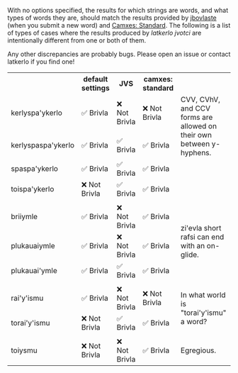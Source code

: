 With no options specified, the results for which strings are words, and what
types of words they are, should match the results provided by 
[jbovlaste](https://jbovlaste.lojban.org) (when you submit a new word) and 
[Camxes: Standard](http://lojban.github.io/ilmentufa/camxes.html). The 
following is a list of types of cases where the results produced by 
*latkerlo jvotci* are intentionally different from one or both of them. 

Any other discrepancies are probably bugs. Please open an issue or contact 
latkerlo if you find one!

<table>
  <tr>
    <th></th>
    <th>default settings</th>
    <th>JVS</th>
    <th>camxes: standard</th>
    <th></th>
  </tr>
  <tr>
    <td>kerlyspa'ykerlo</td>
    <td>✅ Brivla</td>
    <td>❌ Not Brivla</td>
    <td>❌ Not Brivla</td>
    <td rowspan="2">CVV, CVhV, and CCV forms are allowed on their own between 
y-hyphens.</td>
  </tr>
  <tr>
    <td>kerlyspaspa'ykerlo</td>
    <td>✅ Brivla</td>
    <td>✅ Brivla</td>
    <td>✅ Brivla</td>
  </tr>
  <tr>
    <td>spaspa'ykerlo</td>
    <td>✅ Brivla</td>
    <td>✅ Brivla</td>
    <td>✅ Brivla</td>
  </tr>
  <tr>
    <td>toispa'ykerlo</td>
    <td>❌ Not Brivla</td>
    <td>✅ Brivla</td>
    <td>✅ Brivla</td>
  </tr>
  <tr><td colspan="5"></td></tr>
  <tr>
    <td>briiymle</td>
    <td>✅ Brivla</td>
    <td>❌ Not Brivla</td>
    <td>✅ Brivla</td>
    <td rowspan="3">zi'evla short rafsi can end with an on-glide.</td>
  </tr>
  <tr>
    <td>plukauaiymle</td>
    <td>✅ Brivla</td>
    <td>❌ Not Brivla</td>
    <td>✅ Brivla</td>
  </tr>
  <tr>
    <td>plukauai'ymle</td>
    <td>✅ Brivla</td>
    <td>✅ Brivla</td>
    <td>✅ Brivla</td>
  </tr>
  <tr><td colspan="5"></td></tr>
  <tr>
    <td>rai'y'ismu</td>
    <td>✅ Brivla</td>
    <td>❌ Not Brivla</td>
    <td>❌ Not Brivla</td>
    <td rowspan="2">In what world is "torai'y'ismu" a word?</td>
  </tr>
  <tr>
    <td>torai'y'ismu</td>
    <td>❌ Not Brivla</td>
    <td>✅ Brivla</td>
    <td>✅ Brivla</td>
  </tr>
  <tr><td colspan="5"></td></tr>
  <tr>
    <td>toiysmu</td>
    <td>❌ Not Brivla</td>
    <td>❌ Not Brivla</td>
    <td>✅ Brivla</td>
    <td>Egregious.</td>
  </tr>
</table>